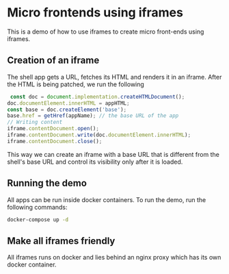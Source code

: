 # Micro frontends using iframes

This is a demo of how to use iframes to create micro front-ends using iframes.

## Creation of an iframe

The shell app gets a URL, fetches its HTML and renders it in an iframe.
After the HTML is being patched, we run the following

```typescript
 const doc = document.implementation.createHTMLDocument();
doc.documentElement.innerHTML = appHTML;
const base = doc.createElement('base');
base.href = getHref(appName); // the base URL of the app
// Writing content
iframe.contentDocument.open();
iframe.contentDocument.write(doc.documentElement.innerHTML);
iframe.contentDocument.close();
```

This way we can create an iframe with a base URL that is different from the shell's base URL and control its visibility only after it is loaded.

## Running the demo

All apps can be run inside docker containers.
 To run the demo, run the following commands:

```bash
docker-compose up -d
```

## Make all iframes friendly
All iframes runs on docker and lies behind an nginx proxy which has its own docker container. 

